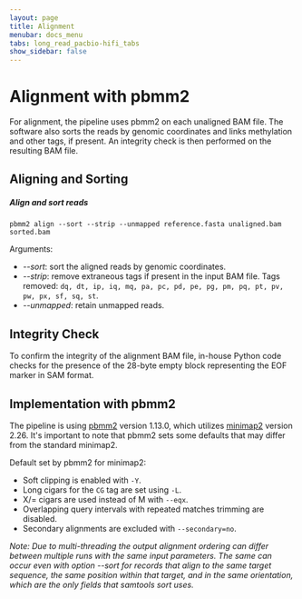 ```yaml
---
layout: page
title: Alignment
menubar: docs_menu
tabs: long_read_pacbio-hifi_tabs
show_sidebar: false
---
```


# Alignment with pbmm2

For alignment, the pipeline uses pbmm2 on each unaligned BAM file. The software also sorts the reads by genomic coordinates and links methylation and other tags, if present. An integrity check is then performed on the resulting BAM file.

## Aligning and Sorting

##### Align and sort reads

```text
pbmm2 align --sort --strip --unmapped reference.fasta unaligned.bam sorted.bam
```

Arguments:

- *-\-sort*: sort the aligned reads by genomic coordinates.
- *-\-strip*: remove extraneous tags if present in the input BAM file. Tags removed: `dq, dt, ip, iq, mq, pa, pc, pd, pe, pg, pm, pq, pt, pv, pw, px, sf, sq, st`.
- *-\-unmapped*: retain unmapped reads.

## Integrity Check

To confirm the integrity of the alignment BAM file, in-house Python code checks for the presence of the 28-byte empty block representing the EOF marker in SAM format.

## Implementation with pbmm2

The pipeline is using [pbmm2](https://github.com/PacificBiosciences/pbmm2) version 1.13.0, which utilizes [minimap2](https://github.com/lh3/minimap2) version 2.26. It's important to note that pbmm2 sets some defaults that may differ from the standard minimap2.

Default set by pbmm2 for minimap2:

- Soft clipping is enabled with `-Y`.
- Long cigars for the `CG` tag are set using `-L`.
- X/= cigars are used instead of M with `--eqx`.
- Overlapping query intervals with repeated matches trimming are disabled.
- Secondary alignments are excluded with `--secondary=no`.

*Note: Due to multi-threading the output alignment ordering can differ between multiple runs with the same input parameters. The same can occur even with option --sort for records that align to the same target sequence, the same position within that target, and in the same orientation, which are the only fields that samtools sort uses.*
